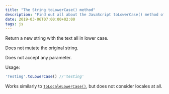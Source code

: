 ```yaml
---
title: "The String toLowerCase() method"
description: "Find out all about the JavaScript toLowerCase() method of a string"
date: 2019-03-06T07:00:00+02:00
tags: js
---
```


Return a new string with the text all in lower case.

Does not mutate the original string.

Does not accept any parameter.

Usage:

```js
'Testing'.toLowerCase() //'testing'
```

Works similarly to [`toLocaleLowerCase()`](/javascript-string-tolocalelowercase/), but does not consider locales at all.
